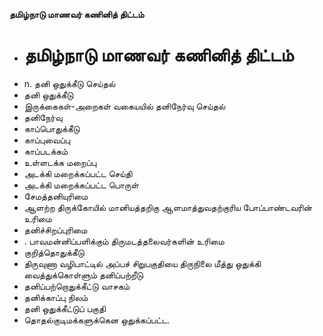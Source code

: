 **தமிழ்நாடு மாணவர் கணினித் திட்டம்**
- # தமிழ்நாடு மாணவர் கணினித் திட்டம்
- n. தனி ஒதுக்கீடு செய்தல்
- தனி ஒதுக்கீடு
- இருக்கைகள்-அறைகள் வகையயில் தனிநேர்வு செய்தல்
- தனிநேர்வு
- காப்பொதுக்கீடு
- காப்புவைப்பு
- காப்படக்கம்
- உள்ளடக்க மறைப்பு
-  அடக்கி மறைக்கப்பட்ட செய்தி
- அடக்கி மறைக்கப்பட்ட பொருள்
- சேமத்தனியுரிமை
- ஆளற்ற திருக்கோயில் மானியத்தறிகு ஆளமாத்துவதற்குரிய போப்பாண்டவரின் உரிமை
- தனிச்சிறப்புரிமை
- . பாவமன்னிப்பளிக்கும் திருமடத்தலைவர்களின் உரிமை
- குறித்தொதுக்கீடு
- திருவுணா வழிபாட்டில் அப்பச் சிறுபகுதியை திருநிலை மீத்து ஒதுக்கி வைத்துக்கொள்ளும் தனிப்பற்றீடு
- தனிப்பற்றொதுக்கீட்டு வாசகம்
- தனிக்காப்பு நிலம்
- தனி ஒதுக்கீட்டுப் பகுதி
- தொதல்குடிமக்களுக்கென ஒதுக்கப்பட்ட.

